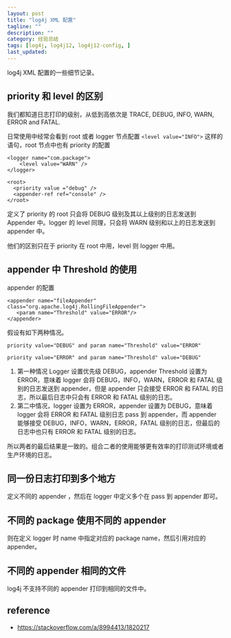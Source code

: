 ```yaml
---
layout: post
title: "log4j XML 配置"
tagline: ""
description: ""
category: 经验总结
tags: [log4j, log4j12, log4j12-config, ]
last_updated:
---
```


log4j XML 配置的一些细节记录。

## priority 和 level 的区别

我们都知道日志打印的级别，从低到高依次是 TRACE, DEBUG, INFO, WARN, ERROR and FATAL.

日常使用中经常会看到 root 或者 logger 节点配置 `<level value="INFO">` 这样的语句，root 节点中也有 priority 的配置

    <logger name="com.package">
        <level value="WARN" />
    </logger>

    <root>
      <priority value ="debug" />
      <appender-ref ref="console" />
    </root>

定义了 priority 的 root 只会将 DEBUG 级别及其以上级别的日志发送到 Appender 中。logger 的 level 同理，只会将 WARN 级别和以上的日志发送到 appender 中。

他们的区别只在于 priority 在 root 中用，level 则 logger 中用。

## appender 中 Threshold 的使用
appender 的配置

    <appender name="fileAppender" class="org.apache.log4j.RollingFileAppender">
       <param name="Threshold" value="ERROR"/>
    </appender>

假设有如下两种情况。

    priority value="DEBUG" and param name="Threshold" value="ERROR"

    priority value="ERROR" and param name="Threshold" value="DEBUG"

1. 第一种情况 Logger 设置优先级 DEBUG，appender Threshold 设置为 ERROR，意味着 logger 会将  DEBUG，INFO，WARN，ERROR 和 FATAL 级别的日志发送到 appender，但是 appender 只会接受 ERROR 和 FATAL 的日志，所以最后日志中只会有 ERROR 和 FATAL 级别的日志。
2. 第二中情况，logger 设置为 ERROR，appender 设置为 DEBUG，意味着 logger 会将 ERROR 和 FATAL 级别日志 pass 到 appender，而 appender 能够接受 DEBUG，INFO，WARN，ERROR，FATAL 级别的日志，但最后的日志中也只有 ERROR 和 FATAL 级别的日志。

所以两者的最后结果是一致的。组合二者的使用能够更有效率的打印测试环境或者生产环境的日志。

## 同一份日志打印到多个地方
定义不同的 appender ，然后在 logger 中定义多个在 pass 到 appender 即可。

## 不同的 package 使用不同的 appender
则在定义 logger 时 name 中指定对应的 package name，然后引用对应的 appender。

## 不同的 appender 相同的文件
log4j 不支持不同的 appender 打印到相同的文件中。

## reference

- <https://stackoverflow.com/a/8994413/1820217>
